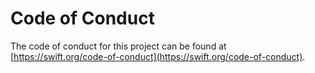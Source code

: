 # Code of Conduct

The code of conduct for this project can be found at [https://swift.org/code-of-conduct](https://swift.org/code-of-conduct).

